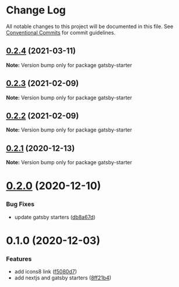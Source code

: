 # Change Log

All notable changes to this project will be documented in this file.
See [Conventional Commits](https://conventionalcommits.org) for commit guidelines.

## [0.2.4](https://github.com/reflexjs/reflexjs/compare/gatsby-starter@0.2.3...gatsby-starter@0.2.4) (2021-03-11)

**Note:** Version bump only for package gatsby-starter





## [0.2.3](https://github.com/reflexjs/reflexjs/compare/gatsby-starter@0.2.2...gatsby-starter@0.2.3) (2021-02-09)

**Note:** Version bump only for package gatsby-starter





## [0.2.2](https://github.com/reflexjs/reflexjs/compare/gatsby-starter@0.2.1...gatsby-starter@0.2.2) (2021-02-09)

**Note:** Version bump only for package gatsby-starter





## [0.2.1](https://github.com/reflexjs/reflexjs/compare/gatsby-starter@0.2.0...gatsby-starter@0.2.1) (2020-12-13)

**Note:** Version bump only for package gatsby-starter





# [0.2.0](https://github.com/reflexjs/reflexjs/compare/gatsby-starter@0.1.0...gatsby-starter@0.2.0) (2020-12-10)


### Bug Fixes

* update gatsby starters ([db8a67d](https://github.com/reflexjs/reflexjs/commit/db8a67d103cc6a3dfb94991d1e01fe7b46119dd6))





# 0.1.0 (2020-12-03)


### Features

* add icons8 link ([f5080d7](https://github.com/reflexjs/reflex/commit/f5080d7613732646eb29f7a4502e8c7f2dce9600))
* add nextjs and gatsby starters ([8ff21b4](https://github.com/reflexjs/reflex/commit/8ff21b4ed62edcc69b4c9fb4b4884ee5155527b8))
